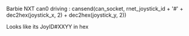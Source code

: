 Barbie
NXT
can0
driving : cansend(can_socket, rnet_joystick_id + '#' + dec2hex(joystick_x, 2) + dec2hex(joystick_y, 2))

Looks like its JoyID#XXYY in hex